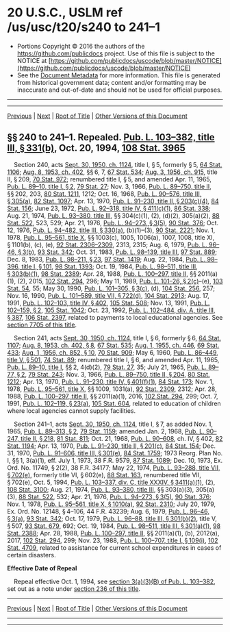 ---
---

# 20 U.S.C., USLM ref /us/usc/t20/s240 to 241–1

* Portions Copyright © 2016 the authors of the https://github.com/publicdocs project.
  Use of this file is subject to the NOTICE at [https://github.com/publicdocs/uscode/blob/master/NOTICE](https://github.com/publicdocs/uscode/blob/master/NOTICE)
* See the [Document Metadata](././../../../../..//README.md) for more information.
  This file is generated from historical government data; content and/or formatting may be inaccurate and out-of-date and should not be used for official purposes.

----------
----------

[Previous](./../../../../..//us/usc/t20/ch13/schI/m__us_usc_t20_s239a.md) | [Next](./../../../../..//us/usc/t20/ch13/schII/m__us_usc_t20_ch13_schII.md) | [Root of Title](./../../../../../) | [Other Versions of this Document](https://publicdocs.github.io/go/links?ns=uslm&ref=%2Fus%2Fusc%2Ft20%2Fs240+to+241%E2%80%931)

## §§ 240 to 241–1. Repealed. [Pub. L. 103–382, title III, § 331(b)][/us/pl/103/382/s331/b], Oct. 20, 1994, [108 Stat. 3965][/us/stat/108/3965]

    Section 240, acts [Sept. 30, 1950, ch. 1124][/us/act/1950-09-30/ch1124], title I, § 5, formerly § 5, [64 Stat. 1106][/us/stat/64/1106]; [Aug. 8, 1953, ch. 402][/us/act/1953-08-08/ch402], §§ 6, 7, [67 Stat. 534][/us/stat/67/534]; [Aug. 3, 1956, ch. 915][/us/act/1956-08-03/ch915], title II, § 209, [70 Stat. 972][/us/stat/70/972]; renumbered title I, § 5, and amended Apr. 11, 1965, [Pub. L. 89–10, title I, § 2][/us/pl/89/10/s2], [79 Stat. 27][/us/stat/79/27]; Nov. 3, 1966, [Pub. L. 89–750, title II][/us/pl/89/750], §§ 202, 203, [80 Stat. 1211][/us/stat/80/1211], 1212; Oct. 16, 1968, [Pub. L. 90–576, title III, § 305(a)][/us/pl/90/576/s305/a], [82 Stat. 1097][/us/stat/82/1097]; Apr. 13, 1970, [Pub. L. 91–230, title II, § 203(c)(4)][/us/pl/91/230/s203/c/4], [84 Stat. 156][/us/stat/84/156]; June 23, 1972, [Pub. L. 92–318, title IV, § 411(c)(1)][/us/pl/92/318/s411/c/1], [86 Stat. 338][/us/stat/86/338]; Aug. 21, 1974, [Pub. L. 93–380, title III][/us/pl/93/380], §§ 304(c)(1), (2), (d)(2), 305(a)(2), [88 Stat. 522][/us/stat/88/522], 523, 529; Apr. 21, 1976, [Pub. L. 94–273, § 3(5)][/us/pl/94/273/s3/5], [90 Stat. 376][/us/stat/90/376]; Oct. 12, 1976, [Pub. L. 94–482, title III, § 330(a)][/us/pl/94/482/s330/a], (b)(1)–(3), [90 Stat. 2221][/us/stat/90/2221]; Nov. 1, 1978, [Pub. L. 95–561, title X][/us/pl/95/561], §§ 1003(c), 1005, 1006(a), 1007, 1008, title XI, § 1101(b), (c), (e), [92 Stat. 2306–2309][/us/stat/92/2306-2309], 2313, 2315; Aug. 6, 1979, [Pub. L. 96–46, § 3(b)][/us/pl/96/46/s3/b], [93 Stat. 342][/us/stat/93/342]; Oct. 31, 1983, [Pub. L. 98–139, title III][/us/pl/98/139], [97 Stat. 889][/us/stat/97/889]; Dec. 8, 1983, [Pub. L. 98–211, § 23][/us/pl/98/211/s23], [97 Stat. 1419][/us/stat/97/1419]; Aug. 22, 1984, [Pub. L. 98–396, title I, § 101][/us/pl/98/396/s101], [98 Stat. 1393][/us/stat/98/1393]; Oct. 19, 1984, [Pub. L. 98–511, title III, § 303(b)(1)][/us/pl/98/511/s303/b/1], [98 Stat. 2389][/us/stat/98/2389]; Apr. 28, 1988, [Pub. L. 100–297, title II][/us/pl/100/297], §§ 2011(a)(1), (2), 2015, [102 Stat. 294][/us/stat/102/294], 296; May 11, 1989, [Pub. L. 101–26, § 2(c)][/us/pl/101/26/s2/c]–(e), [103 Stat. 54][/us/stat/103/54], 55; May 30, 1990, [Pub. L. 101–305, § 3(c)][/us/pl/101/305/s3/c], (d), [104 Stat. 256][/us/stat/104/256], 257; Nov. 16, 1990, [Pub. L. 101–589, title VII, § 722(d)][/us/pl/101/589/s722/d], [104 Stat. 2913][/us/stat/104/2913]; Aug. 17, 1991, [Pub. L. 102–103, title IV, § 402][/us/pl/102/103/s402], [105 Stat. 508][/us/stat/105/508]; Nov. 13, 1991, [Pub. L. 102–159, § 2][/us/pl/102/159/s2], [105 Stat. 1042][/us/stat/105/1042]; Oct. 23, 1992, [Pub. L. 102–484, div. A, title III, § 387][/us/pl/102/484/s387], [106 Stat. 2397][/us/stat/106/2397], related to payments to local educational agencies. See [section 7705 of this title][/us/usc/t20/s7705].

    Section 241, acts [Sept. 30, 1950, ch. 1124][/us/act/1950-09-30/ch1124], title I, § 6, formerly § 6, [64 Stat. 1107][/us/stat/64/1107]; [Aug. 8, 1953, ch. 402, § 8][/us/act/1953-08-08/ch402/s8], [67 Stat. 535][/us/stat/67/535]; [Aug. 1, 1955, ch. 446][/us/act/1955-08-01/ch446], [69 Stat. 433][/us/stat/69/433]; [Aug. 1, 1956, ch. 852, § 10][/us/act/1956-08-01/ch852/s10], [70 Stat. 909][/us/stat/70/909]; May 6, 1960, [Pub. L. 86–449, title V, § 501][/us/pl/86/449/s501], [74 Stat. 89][/us/stat/74/89]; renumbered title I, § 6, and amended Apr. 11, 1965, [Pub. L. 89–10, title I][/us/pl/89/10], §§ 2, 4(d)(2), [79 Stat. 27][/us/stat/79/27], 35; July 21, 1965, [Pub. L. 89–77, § 2][/us/pl/89/77/s2], [79 Stat. 243][/us/stat/79/243]; Nov. 3, 1966, [Pub. L. 89–750, title II, § 204][/us/pl/89/750/s204], [80 Stat. 1212][/us/stat/80/1212]; Apr. 13, 1970, [Pub. L. 91–230, title IV, § 401(f)(1)][/us/pl/91/230/s401/f/1], [84 Stat. 173][/us/stat/84/173]; Nov. 1, 1978, [Pub. L. 95–561, title X][/us/pl/95/561], §§ 1009, 1031(a), [92 Stat. 2309][/us/stat/92/2309], 2312; Apr. 28, 1988, [Pub. L. 100–297, title II][/us/pl/100/297], §§ 2011(a)(1), 2016, [102 Stat. 294][/us/stat/102/294], 299; Oct. 7, 1991, [Pub. L. 102–119, § 23(a)][/us/pl/102/119/s23/a], [105 Stat. 604][/us/stat/105/604], related to education of children where local agencies cannot supply facilities.

    Section 241–1, acts [Sept. 30, 1950, ch. 1124][/us/act/1950-09-30/ch1124], title I, § 7, as added Nov. 1, 1965, [Pub. L. 89–313, § 2][/us/pl/89/313/s2], [79 Stat. 1159][/us/stat/79/1159]; amended Jan. 2, 1968, [Pub. L. 90–247, title II, § 218][/us/pl/90/247/s218], [81 Stat. 811][/us/stat/81/811]; Oct. 21, 1968, [Pub. L. 90–608][/us/pl/90/608], ch. IV, § 402, [82 Stat. 1194][/us/stat/82/1194]; Apr. 13, 1970, [Pub. L. 91–230, title II, § 201(c)][/us/pl/91/230/s201/c], [84 Stat. 154][/us/stat/84/154]; Dec. 31, 1970, [Pub. L. 91–606, title III, § 301(e)][/us/pl/91/606/s301/e], [84 Stat. 1759][/us/stat/84/1759]; 1973 Reorg. Plan No. I, §§ 1, 3(a)(1), eff. July 1, 1973, 38 F.R. 9579, [87 Stat. 1089][/us/stat/87/1089]; Dec. 10, 1973, Ex. Ord. No. 11749, § 2(2), 38 F.R. 34177; May 22, 1974, [Pub. L. 93–288, title VII, § 702(e)][/us/pl/93/288/s702/e], formerly title VI, § 602(e), [88 Stat. 163][/us/stat/88/163], renumbered title VII, § 702(e), Oct. 5, 1994, [Pub. L. 103–337, div. C, title XXXIV, § 3411(a)(1)][/us/pl/103/337/s3411/a/1], (2), [108 Stat. 3100][/us/stat/108/3100]; Aug. 21, 1974, [Pub. L. 93–380, title III][/us/pl/93/380], §§ 303(a)(3), 305(a)(3), [88 Stat. 522][/us/stat/88/522], 532; Apr. 21, 1976, [Pub. L. 94–273, § 3(5)][/us/pl/94/273/s3/5], [90 Stat. 376][/us/stat/90/376]; Nov. 1, 1978, [Pub. L. 95–561, title X, § 1010(a)][/us/pl/95/561/s1010/a], [92 Stat. 2310][/us/stat/92/2310]; July 20, 1979, Ex. Ord. No. 12148, § 4–106, 44 F.R. 43239; Aug. 6, 1979, [Pub. L. 96–46, § 3(a)][/us/pl/96/46/s3/a], [93 Stat. 342][/us/stat/93/342]; Oct. 17, 1979, [Pub. L. 96–88, title III, § 301(b)(2)][/us/pl/96/88/s301/b/2], title V, § 507, [93 Stat. 679][/us/stat/93/679], 692; Oct. 19, 1984, [Pub. L. 98–511, title III, § 301(a)(1)][/us/pl/98/511/s301/a/1], [98 Stat. 2388][/us/stat/98/2388]; Apr. 28, 1988, [Pub. L. 100–297, title II][/us/pl/100/297], §§ 2011(a)(1), (b), 2012(a), 2017, [102 Stat. 294][/us/stat/102/294], 299; Nov. 23, 1988, [Pub. L. 100–707, title I, § 109(i)][/us/pl/100/707/s109/i], [102 Stat. 4709][/us/stat/102/4709], related to assistance for current school expenditures in cases of certain disasters.

 __Effective Date of Repeal__ 

    Repeal effective Oct. 1, 1994, see [section 3(a)(3)(B) of Pub. L. 103–382][/us/pl/103/382/s3/a/3/B], set out as a note under [section 236 of this title][/us/usc/t20/s236].

----------

[Previous](./../../../../..//us/usc/t20/ch13/schI/m__us_usc_t20_s239a.md) | [Next](./../../../../..//us/usc/t20/ch13/schII/m__us_usc_t20_ch13_schII.md) | [Root of Title](./../../../../../) | [Other Versions of this Document](https://publicdocs.github.io/go/links?ns=uslm&ref=%2Fus%2Fusc%2Ft20%2Fs240+to+241%E2%80%931)

----------
----------

[/us/pl/103/382/s331/b]: https://publicdocs.github.io/go/links?ns=uslm&ref=%2Fus%2Fpl%2F103%2F382%2Fs331%2Fb
[/us/stat/108/3965]: https://publicdocs.github.io/go/links?ns=uslm&ref=%2Fus%2Fstat%2F108%2F3965
[/us/act/1950-09-30/ch1124]: https://publicdocs.github.io/go/links?ns=uslm&ref=%2Fus%2Fact%2F1950-09-30%2Fch1124
[/us/stat/64/1106]: https://publicdocs.github.io/go/links?ns=uslm&ref=%2Fus%2Fstat%2F64%2F1106
[/us/act/1953-08-08/ch402]: https://publicdocs.github.io/go/links?ns=uslm&ref=%2Fus%2Fact%2F1953-08-08%2Fch402
[/us/stat/67/534]: https://publicdocs.github.io/go/links?ns=uslm&ref=%2Fus%2Fstat%2F67%2F534
[/us/act/1956-08-03/ch915]: https://publicdocs.github.io/go/links?ns=uslm&ref=%2Fus%2Fact%2F1956-08-03%2Fch915
[/us/stat/70/972]: https://publicdocs.github.io/go/links?ns=uslm&ref=%2Fus%2Fstat%2F70%2F972
[/us/pl/89/10/s2]: https://publicdocs.github.io/go/links?ns=uslm&ref=%2Fus%2Fpl%2F89%2F10%2Fs2
[/us/stat/79/27]: https://publicdocs.github.io/go/links?ns=uslm&ref=%2Fus%2Fstat%2F79%2F27
[/us/pl/89/750]: https://publicdocs.github.io/go/links?ns=uslm&ref=%2Fus%2Fpl%2F89%2F750
[/us/stat/80/1211]: https://publicdocs.github.io/go/links?ns=uslm&ref=%2Fus%2Fstat%2F80%2F1211
[/us/pl/90/576/s305/a]: https://publicdocs.github.io/go/links?ns=uslm&ref=%2Fus%2Fpl%2F90%2F576%2Fs305%2Fa
[/us/stat/82/1097]: https://publicdocs.github.io/go/links?ns=uslm&ref=%2Fus%2Fstat%2F82%2F1097
[/us/pl/91/230/s203/c/4]: https://publicdocs.github.io/go/links?ns=uslm&ref=%2Fus%2Fpl%2F91%2F230%2Fs203%2Fc%2F4
[/us/stat/84/156]: https://publicdocs.github.io/go/links?ns=uslm&ref=%2Fus%2Fstat%2F84%2F156
[/us/pl/92/318/s411/c/1]: https://publicdocs.github.io/go/links?ns=uslm&ref=%2Fus%2Fpl%2F92%2F318%2Fs411%2Fc%2F1
[/us/stat/86/338]: https://publicdocs.github.io/go/links?ns=uslm&ref=%2Fus%2Fstat%2F86%2F338
[/us/pl/93/380]: https://publicdocs.github.io/go/links?ns=uslm&ref=%2Fus%2Fpl%2F93%2F380
[/us/stat/88/522]: https://publicdocs.github.io/go/links?ns=uslm&ref=%2Fus%2Fstat%2F88%2F522
[/us/pl/94/273/s3/5]: https://publicdocs.github.io/go/links?ns=uslm&ref=%2Fus%2Fpl%2F94%2F273%2Fs3%2F5
[/us/stat/90/376]: https://publicdocs.github.io/go/links?ns=uslm&ref=%2Fus%2Fstat%2F90%2F376
[/us/pl/94/482/s330/a]: https://publicdocs.github.io/go/links?ns=uslm&ref=%2Fus%2Fpl%2F94%2F482%2Fs330%2Fa
[/us/stat/90/2221]: https://publicdocs.github.io/go/links?ns=uslm&ref=%2Fus%2Fstat%2F90%2F2221
[/us/pl/95/561]: https://publicdocs.github.io/go/links?ns=uslm&ref=%2Fus%2Fpl%2F95%2F561
[/us/stat/92/2306-2309]: https://publicdocs.github.io/go/links?ns=uslm&ref=%2Fus%2Fstat%2F92%2F2306-2309
[/us/pl/96/46/s3/b]: https://publicdocs.github.io/go/links?ns=uslm&ref=%2Fus%2Fpl%2F96%2F46%2Fs3%2Fb
[/us/stat/93/342]: https://publicdocs.github.io/go/links?ns=uslm&ref=%2Fus%2Fstat%2F93%2F342
[/us/pl/98/139]: https://publicdocs.github.io/go/links?ns=uslm&ref=%2Fus%2Fpl%2F98%2F139
[/us/stat/97/889]: https://publicdocs.github.io/go/links?ns=uslm&ref=%2Fus%2Fstat%2F97%2F889
[/us/pl/98/211/s23]: https://publicdocs.github.io/go/links?ns=uslm&ref=%2Fus%2Fpl%2F98%2F211%2Fs23
[/us/stat/97/1419]: https://publicdocs.github.io/go/links?ns=uslm&ref=%2Fus%2Fstat%2F97%2F1419
[/us/pl/98/396/s101]: https://publicdocs.github.io/go/links?ns=uslm&ref=%2Fus%2Fpl%2F98%2F396%2Fs101
[/us/stat/98/1393]: https://publicdocs.github.io/go/links?ns=uslm&ref=%2Fus%2Fstat%2F98%2F1393
[/us/pl/98/511/s303/b/1]: https://publicdocs.github.io/go/links?ns=uslm&ref=%2Fus%2Fpl%2F98%2F511%2Fs303%2Fb%2F1
[/us/stat/98/2389]: https://publicdocs.github.io/go/links?ns=uslm&ref=%2Fus%2Fstat%2F98%2F2389
[/us/pl/100/297]: https://publicdocs.github.io/go/links?ns=uslm&ref=%2Fus%2Fpl%2F100%2F297
[/us/stat/102/294]: https://publicdocs.github.io/go/links?ns=uslm&ref=%2Fus%2Fstat%2F102%2F294
[/us/pl/101/26/s2/c]: https://publicdocs.github.io/go/links?ns=uslm&ref=%2Fus%2Fpl%2F101%2F26%2Fs2%2Fc
[/us/stat/103/54]: https://publicdocs.github.io/go/links?ns=uslm&ref=%2Fus%2Fstat%2F103%2F54
[/us/pl/101/305/s3/c]: https://publicdocs.github.io/go/links?ns=uslm&ref=%2Fus%2Fpl%2F101%2F305%2Fs3%2Fc
[/us/stat/104/256]: https://publicdocs.github.io/go/links?ns=uslm&ref=%2Fus%2Fstat%2F104%2F256
[/us/pl/101/589/s722/d]: https://publicdocs.github.io/go/links?ns=uslm&ref=%2Fus%2Fpl%2F101%2F589%2Fs722%2Fd
[/us/stat/104/2913]: https://publicdocs.github.io/go/links?ns=uslm&ref=%2Fus%2Fstat%2F104%2F2913
[/us/pl/102/103/s402]: https://publicdocs.github.io/go/links?ns=uslm&ref=%2Fus%2Fpl%2F102%2F103%2Fs402
[/us/stat/105/508]: https://publicdocs.github.io/go/links?ns=uslm&ref=%2Fus%2Fstat%2F105%2F508
[/us/pl/102/159/s2]: https://publicdocs.github.io/go/links?ns=uslm&ref=%2Fus%2Fpl%2F102%2F159%2Fs2
[/us/stat/105/1042]: https://publicdocs.github.io/go/links?ns=uslm&ref=%2Fus%2Fstat%2F105%2F1042
[/us/pl/102/484/s387]: https://publicdocs.github.io/go/links?ns=uslm&ref=%2Fus%2Fpl%2F102%2F484%2Fs387
[/us/stat/106/2397]: https://publicdocs.github.io/go/links?ns=uslm&ref=%2Fus%2Fstat%2F106%2F2397
[/us/usc/t20/s7705]: https://publicdocs.github.io/go/links?ns=uslm&ref=%2Fus%2Fusc%2Ft20%2Fs7705
[/us/act/1950-09-30/ch1124]: https://publicdocs.github.io/go/links?ns=uslm&ref=%2Fus%2Fact%2F1950-09-30%2Fch1124
[/us/stat/64/1107]: https://publicdocs.github.io/go/links?ns=uslm&ref=%2Fus%2Fstat%2F64%2F1107
[/us/act/1953-08-08/ch402/s8]: https://publicdocs.github.io/go/links?ns=uslm&ref=%2Fus%2Fact%2F1953-08-08%2Fch402%2Fs8
[/us/stat/67/535]: https://publicdocs.github.io/go/links?ns=uslm&ref=%2Fus%2Fstat%2F67%2F535
[/us/act/1955-08-01/ch446]: https://publicdocs.github.io/go/links?ns=uslm&ref=%2Fus%2Fact%2F1955-08-01%2Fch446
[/us/stat/69/433]: https://publicdocs.github.io/go/links?ns=uslm&ref=%2Fus%2Fstat%2F69%2F433
[/us/act/1956-08-01/ch852/s10]: https://publicdocs.github.io/go/links?ns=uslm&ref=%2Fus%2Fact%2F1956-08-01%2Fch852%2Fs10
[/us/stat/70/909]: https://publicdocs.github.io/go/links?ns=uslm&ref=%2Fus%2Fstat%2F70%2F909
[/us/pl/86/449/s501]: https://publicdocs.github.io/go/links?ns=uslm&ref=%2Fus%2Fpl%2F86%2F449%2Fs501
[/us/stat/74/89]: https://publicdocs.github.io/go/links?ns=uslm&ref=%2Fus%2Fstat%2F74%2F89
[/us/pl/89/10]: https://publicdocs.github.io/go/links?ns=uslm&ref=%2Fus%2Fpl%2F89%2F10
[/us/stat/79/27]: https://publicdocs.github.io/go/links?ns=uslm&ref=%2Fus%2Fstat%2F79%2F27
[/us/pl/89/77/s2]: https://publicdocs.github.io/go/links?ns=uslm&ref=%2Fus%2Fpl%2F89%2F77%2Fs2
[/us/stat/79/243]: https://publicdocs.github.io/go/links?ns=uslm&ref=%2Fus%2Fstat%2F79%2F243
[/us/pl/89/750/s204]: https://publicdocs.github.io/go/links?ns=uslm&ref=%2Fus%2Fpl%2F89%2F750%2Fs204
[/us/stat/80/1212]: https://publicdocs.github.io/go/links?ns=uslm&ref=%2Fus%2Fstat%2F80%2F1212
[/us/pl/91/230/s401/f/1]: https://publicdocs.github.io/go/links?ns=uslm&ref=%2Fus%2Fpl%2F91%2F230%2Fs401%2Ff%2F1
[/us/stat/84/173]: https://publicdocs.github.io/go/links?ns=uslm&ref=%2Fus%2Fstat%2F84%2F173
[/us/pl/95/561]: https://publicdocs.github.io/go/links?ns=uslm&ref=%2Fus%2Fpl%2F95%2F561
[/us/stat/92/2309]: https://publicdocs.github.io/go/links?ns=uslm&ref=%2Fus%2Fstat%2F92%2F2309
[/us/pl/100/297]: https://publicdocs.github.io/go/links?ns=uslm&ref=%2Fus%2Fpl%2F100%2F297
[/us/stat/102/294]: https://publicdocs.github.io/go/links?ns=uslm&ref=%2Fus%2Fstat%2F102%2F294
[/us/pl/102/119/s23/a]: https://publicdocs.github.io/go/links?ns=uslm&ref=%2Fus%2Fpl%2F102%2F119%2Fs23%2Fa
[/us/stat/105/604]: https://publicdocs.github.io/go/links?ns=uslm&ref=%2Fus%2Fstat%2F105%2F604
[/us/act/1950-09-30/ch1124]: https://publicdocs.github.io/go/links?ns=uslm&ref=%2Fus%2Fact%2F1950-09-30%2Fch1124
[/us/pl/89/313/s2]: https://publicdocs.github.io/go/links?ns=uslm&ref=%2Fus%2Fpl%2F89%2F313%2Fs2
[/us/stat/79/1159]: https://publicdocs.github.io/go/links?ns=uslm&ref=%2Fus%2Fstat%2F79%2F1159
[/us/pl/90/247/s218]: https://publicdocs.github.io/go/links?ns=uslm&ref=%2Fus%2Fpl%2F90%2F247%2Fs218
[/us/stat/81/811]: https://publicdocs.github.io/go/links?ns=uslm&ref=%2Fus%2Fstat%2F81%2F811
[/us/pl/90/608]: https://publicdocs.github.io/go/links?ns=uslm&ref=%2Fus%2Fpl%2F90%2F608
[/us/stat/82/1194]: https://publicdocs.github.io/go/links?ns=uslm&ref=%2Fus%2Fstat%2F82%2F1194
[/us/pl/91/230/s201/c]: https://publicdocs.github.io/go/links?ns=uslm&ref=%2Fus%2Fpl%2F91%2F230%2Fs201%2Fc
[/us/stat/84/154]: https://publicdocs.github.io/go/links?ns=uslm&ref=%2Fus%2Fstat%2F84%2F154
[/us/pl/91/606/s301/e]: https://publicdocs.github.io/go/links?ns=uslm&ref=%2Fus%2Fpl%2F91%2F606%2Fs301%2Fe
[/us/stat/84/1759]: https://publicdocs.github.io/go/links?ns=uslm&ref=%2Fus%2Fstat%2F84%2F1759
[/us/stat/87/1089]: https://publicdocs.github.io/go/links?ns=uslm&ref=%2Fus%2Fstat%2F87%2F1089
[/us/pl/93/288/s702/e]: https://publicdocs.github.io/go/links?ns=uslm&ref=%2Fus%2Fpl%2F93%2F288%2Fs702%2Fe
[/us/stat/88/163]: https://publicdocs.github.io/go/links?ns=uslm&ref=%2Fus%2Fstat%2F88%2F163
[/us/pl/103/337/s3411/a/1]: https://publicdocs.github.io/go/links?ns=uslm&ref=%2Fus%2Fpl%2F103%2F337%2Fs3411%2Fa%2F1
[/us/stat/108/3100]: https://publicdocs.github.io/go/links?ns=uslm&ref=%2Fus%2Fstat%2F108%2F3100
[/us/pl/93/380]: https://publicdocs.github.io/go/links?ns=uslm&ref=%2Fus%2Fpl%2F93%2F380
[/us/stat/88/522]: https://publicdocs.github.io/go/links?ns=uslm&ref=%2Fus%2Fstat%2F88%2F522
[/us/pl/94/273/s3/5]: https://publicdocs.github.io/go/links?ns=uslm&ref=%2Fus%2Fpl%2F94%2F273%2Fs3%2F5
[/us/stat/90/376]: https://publicdocs.github.io/go/links?ns=uslm&ref=%2Fus%2Fstat%2F90%2F376
[/us/pl/95/561/s1010/a]: https://publicdocs.github.io/go/links?ns=uslm&ref=%2Fus%2Fpl%2F95%2F561%2Fs1010%2Fa
[/us/stat/92/2310]: https://publicdocs.github.io/go/links?ns=uslm&ref=%2Fus%2Fstat%2F92%2F2310
[/us/pl/96/46/s3/a]: https://publicdocs.github.io/go/links?ns=uslm&ref=%2Fus%2Fpl%2F96%2F46%2Fs3%2Fa
[/us/stat/93/342]: https://publicdocs.github.io/go/links?ns=uslm&ref=%2Fus%2Fstat%2F93%2F342
[/us/pl/96/88/s301/b/2]: https://publicdocs.github.io/go/links?ns=uslm&ref=%2Fus%2Fpl%2F96%2F88%2Fs301%2Fb%2F2
[/us/stat/93/679]: https://publicdocs.github.io/go/links?ns=uslm&ref=%2Fus%2Fstat%2F93%2F679
[/us/pl/98/511/s301/a/1]: https://publicdocs.github.io/go/links?ns=uslm&ref=%2Fus%2Fpl%2F98%2F511%2Fs301%2Fa%2F1
[/us/stat/98/2388]: https://publicdocs.github.io/go/links?ns=uslm&ref=%2Fus%2Fstat%2F98%2F2388
[/us/pl/100/297]: https://publicdocs.github.io/go/links?ns=uslm&ref=%2Fus%2Fpl%2F100%2F297
[/us/stat/102/294]: https://publicdocs.github.io/go/links?ns=uslm&ref=%2Fus%2Fstat%2F102%2F294
[/us/pl/100/707/s109/i]: https://publicdocs.github.io/go/links?ns=uslm&ref=%2Fus%2Fpl%2F100%2F707%2Fs109%2Fi
[/us/stat/102/4709]: https://publicdocs.github.io/go/links?ns=uslm&ref=%2Fus%2Fstat%2F102%2F4709
[/us/pl/103/382/s3/a/3/B]: https://publicdocs.github.io/go/links?ns=uslm&ref=%2Fus%2Fpl%2F103%2F382%2Fs3%2Fa%2F3%2FB
[/us/usc/t20/s236]: https://publicdocs.github.io/go/links?ns=uslm&ref=%2Fus%2Fusc%2Ft20%2Fs236



